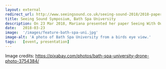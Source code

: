```yaml
---
layout: external
redirect_url: http://www.seeingsound.co.uk/seeing-sound-2018/2018-papers/
title: Seeing Sound Symposium, Bath Spa University
description: On 23 Mar 2018, Mariana presented her paper Seeing With Our Ears - Designing Soundtracks For Visually Impaired Audiences at the Seeing Sound. Seeing Sound was an informal practice-led symposium, at University of Bath Spa,  exploring multimedia work which foregrounds the relationship between sound and image. It explores areas such as visual music, abstract cinema, experimental animation, audiovisual performance and installation practice through paper sessions, screenings, performances and installations. 
date:   2018-03-23
image:  '/images/feature-bath-spa-uni.jpg'
image-alt: 'A photo of Bath Spa University from a birds eye view.'
tags:   [event, presentation]
---
```


Image credits: https://pixabay.com/photos/bath-spa-university-drone-photo-3754384/